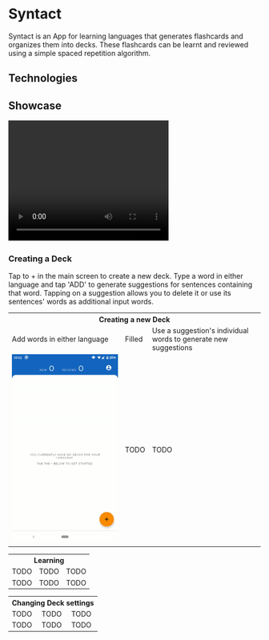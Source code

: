 # Syntact

Syntact is an App for learning languages that generates flashcards and organizes them into decks. These flashcards can be learnt and reviewed using a simple spaced repetition algorithm.

## Technologies

## Showcase

<video width="320" height="240" controls>
  <source src="screenshots/device-2020-05-13-183549.mp4" type="video/mp4">
</video>

### Creating a Deck

Tap to + in the main screen to create a new deck. Type a word in either language and tap 'ADD' to generate suggestions for sentences containing that word. Tapping on a suggestion allows you to delete it or use its sentences' words as additional input words.

<table>
  <th colspan="3">
   Creating a new Deck
  </th>
<tr>
    <td>Add words in either language</td>
    <td>Filled</td>
  <td>Use a suggestion's individual words to generate new suggestions</td>
</tr>
<tr>
   <td><img src="img/01_create_deck.gif"/></td>
   <td>TODO</td>
   <td>TODO</td>
</tr>
</table>

<table>
  <th colspan="3">
   Learning
  </th>
<tr>
    <td>TODO</td>
    <td>TODO</td>
  <td>TODO</td>
 
</tr>
<tr>
   <td>TODO</td>
   <td>TODO</td>
   <td>TODO</td>
</tr>
</table>

<table>
  <th colspan="3">
   Changing Deck settings
  </th>
<tr>
    <td>TODO</td>
    <td>TODO</td>
  <td>TODO</td>
 
</tr>
<tr>
   <td>TODO</td>
   <td>TODO</td>
   <td>TODO</td>
</tr>
</table>

